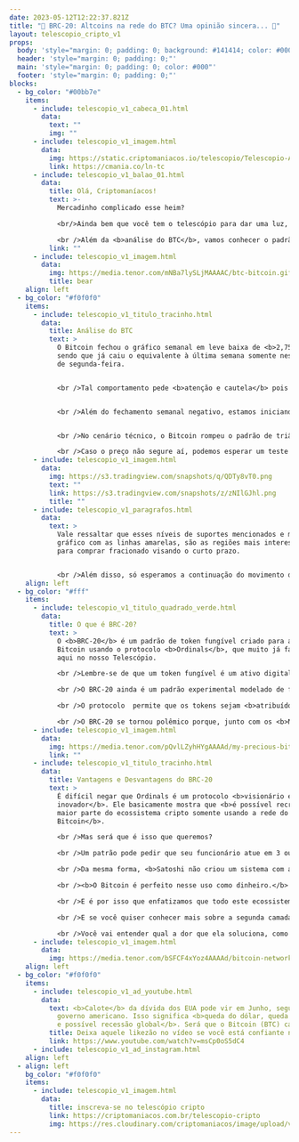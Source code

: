 ```yaml
---
date: 2023-05-12T12:22:37.821Z
title: "🤔 BRC-20: Altcoins na rede do BTC? Uma opinião sincera... 👀"
layout: telescopio_cripto_v1
props:
  body: 'style="margin: 0; padding: 0; background: #141414; color: #000"'
  header: 'style="margin: 0; padding: 0;"'
  main: 'style="margin: 0; padding: 0; color: #000"'
  footer: 'style="margin: 0; padding: 0;"'
blocks:
  - bg_color: "#00bb7e"
    items:
      - include: telescopio_v1_cabeca_01.html
        data:
          text: ""
          img: ""
      - include: telescopio_v1_imagem.html
        data:
          img: https://static.criptomaniacos.io/telescopio/Telescopio-Anuncio.png
          link: https://cmania.co/ln-tc
      - include: telescopio_v1_balao_01.html
        data:
          title: Olá, Criptomaníacos!
          text: >-
            Mercadinho complicado esse heim?

            <br/>Ainda bem que você tem o telescópio para dar uma luz, né?

            <br />Além da <b>análise do BTC</b>, vamos conhecer o padrão <b>BRC-20</b>, que é um dos causadores do aumento de taxas e da lentidão da rede do nosso precioso Bitcoin.
          link: ""
      - include: telescopio_v1_imagem.html
        data:
          img: https://media.tenor.com/mNBa7lySLjMAAAAC/btc-bitcoin.gif
          title: bear
    align: left
  - bg_color: "#f0f0f0"
    items:
      - include: telescopio_v1_titulo_tracinho.html
        data:
          title: Análise do BTC
          text: >
            O Bitcoin fechou o gráfico semanal em leve baixa de <b>2,75%</b>,
            sendo que já caiu o equivalente à última semana somente nesta manhã
            de segunda-feira. 


            <br />Tal comportamento pede <b>atenção e cautela</b> pois essa pode ser mais uma semana de uma <b>correção</b> que pode se intensificar.  


            <br />Além do fechamento semanal negativo, estamos iniciando uma <b>semana desafiadora no cenário macroeconômico</b>. Esses são dias menos voláteis que a semana anterior, mas as cotações podem sofrer, principalmente na quarta-feira, quando vai acontecer a divulgação da <b>inflação </b>dos Estados Unidos.


            <br />No cenário técnico, o Bitcoin rompeu o padrão de triângulo simétrico para baixo e agora aponta a direção rumo ao <b>27k</b>, que pode ser testado a qualquer momento e vai ser a região mais importante da semana. 

            <br />Caso o preço não segure aí, podemos esperar um teste na média de 100p no gráfico diário, atualmente na casa dos <b>$26.100</b>. 
      - include: telescopio_v1_imagem.html
        data:
          img: https://s3.tradingview.com/snapshots/q/QDTy8vT0.png
          text: ""
          link: https://s3.tradingview.com/snapshots/z/zNIlGJhl.png
          title: ""
      - include: telescopio_v1_paragrafos.html
        data:
          text: >
            Vale ressaltar que esses níveis de suportes mencionados e marcado no
            gráfico com as linhas amarelas, são as regiões mais interessantes
            para comprar fracionado visando o curto prazo. 


            <br />Além disso, só esperamos a continuação do movimento de alta, com o Bitcoin conseguindo superar novamente as linhas vermelhas entre  <b>$28.600 e $29.000</b>.
    align: left
  - bg_color: "#fff"
    items:
      - include: telescopio_v1_titulo_quadrado_verde.html
        data:
          title: O que é BRC-20?
          text: >
            O <b>BRC-20</b> é um padrão de token fungível criado para a rede
            Bitcoin usando o protocolo <b>Ordinals</b>, que muito já falamos
            aqui no nosso Telescópio.

            <br />Lembre-se de que um token fungível é um ativo digital que <b>pode ser trocado por outro ativo digital idêntico</b>. Então aqui a gente não está mais falando de criar coleções e itens de arte na rede, mas sim criar e transacionar <b>altcoins dentro da blockchain do BTC</b>.

            <br />O BRC-20 ainda é um padrão experimental modelado de forma que lembra o padrão <b>ERC-20 do Ethereum</b>, mas é mais simples e nem precisa de um contrato inteligente complexo como altcoins de outras redes.

            <br />O protocolo  permite que os tokens sejam <b>atribuídos a satoshis</b> e depois negociados ou trocados com outros, assim como com outros tokens.

            <br />O BRC-20 se tornou polêmico porque, junto com os <b>NFTs</b> que também são criados com o Ordinals, tem sido o principal <b>causador do aumento do preço das taxas da rede e a longa fila de espera</b> para se concluir transações. 
      - include: telescopio_v1_imagem.html
        data:
          img: https://media.tenor.com/pQvlLZyhHYgAAAAd/my-precious-bitcoin.gif
          link: ""
      - include: telescopio_v1_titulo_tracinho.html
        data:
          title: Vantagens e Desvantagens do BRC-20
          text: >
            É difícil negar que Ordinals é um protocolo <b>visionário e
            inovador</b>. Ele basicamente mostra que <b>é possível recriar a
            maior parte do ecossistema cripto somente usando a rede do
            Bitcoin</b>.

            <br />Mas será que é isso que queremos?

            <br />Um patrão pode pedir que seu funcionário atue em 3 ou 4 funções diferentes, mas será que ele vai ter o mesmo rendimento do que se ele estivesse<b> focado apenas em sua função principal</b>? <br />E se pedirmos então o mesmo trabalhador para fazer tarefas que ele não teve formação nem tem interesse?

            <br />Da mesma forma, <b>Satoshi não criou um sistema com a intenção de abrigar todas as ideias e evoluções tecnológicas</b> atuais e futuras… ele só queria uma forma de dinheiro que funcionasse bem sem a dependência de intermediários ou controle de governos.

            <br /><b>O Bitcoin é perfeito nesse uso como dinheiro.</b>

            <br />E é por isso que enfatizamos que todo este ecossistema criado em torno do Bitcoin é <b>positivo</b>, mas que deve usar <b>redes paralelas</b> para isso, o que chamamos de <b>segundas camadas</b>.

            <br />E se você quiser conhecer mais sobre a segunda camada mais popular do Bitcoin, o time de Research da Criptomaníacos criou um relatório espetacular sobre a <b>Lightning Network</b>.

            <br />Você vai entender qual a dor que ela soluciona, como funciona e conhecer aplicações reais! Para ler é <a href="https://cmania.co/ln-tc" target="_blank">só clicar aqui no link.</a>
      - include: telescopio_v1_imagem.html
        data:
          img: https://media.tenor.com/bSFCF4xYoz4AAAAd/bitcoin-network.gif
    align: left
  - bg_color: "#f0f0f0"
    items:
      - include: telescopio_v1_ad_youtube.html
        data:
          text: <b>Calote</b> da dívida dos EUA pode vir em Junho, segundo o próprio
            governo americano. Isso significa <b>queda do dólar, queda das ações
            e possível recessão global</b>. Será que o Bitcoin (BTC) cai junto?
          title: Deixa aquele likezão no vídeo se você está confiante no BTC!
          link: https://www.youtube.com/watch?v=msCp0oS5dC4
      - include: telescopio_v1_ad_instagram.html
    align: left
  - align: left
    bg_color: "#f0f0f0"
    items:
      - include: telescopio_v1_imagem.html
        data:
          title: inscreva-se no telescópio cripto
          link: https://criptomaniacos.com.br/telescopio-cripto
          img: https://res.cloudinary.com/criptomaniacos/image/upload/v1662133224/telescopio/inscreva-se-telescopio.png
---
```


